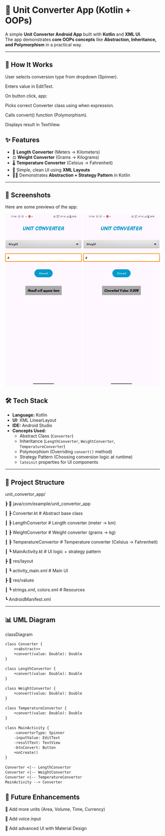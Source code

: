 # 🔄 Unit Converter App (Kotlin + OOPs)

A simple **Unit Converter Android App** built with **Kotlin** and **XML UI**.  
The app demonstrates **core OOPs concepts** like **Abstraction, Inheritance, and Polymorphism** in a practical way.  

---

## 🚀 How It Works

User selects conversion type from dropdown (Spinner).

Enters value in EditText.

On button click, app:

Picks correct Converter class using when expression.

Calls convert() function (Polymorphism).

Displays result in TextView.


## ✨ Features
- 📏 **Length Converter** (Meters → Kilometers)
- ⚖️ **Weight Converter** (Grams → Kilograms)
- 🌡️ **Temperature Converter** (Celsius → Fahrenheit)
- 🎨 Simple, clean UI using **XML Layouts**
- 🧑‍💻 Demonstrates **Abstraction + Strategy Pattern** in Kotlin

---

## 📱 Screenshots

Here are some previews of the app:

<img src="screenshots/unit_convertor_output1.jpg" alt="App Screenshot" width="250"/>
<img src="screenshots/unit_convertor_output2.jpg" alt="App Screenshot" width="250"/>




## 🛠️ Tech Stack
- **Language:** Kotlin  
- **UI:** XML LinearLayout
- **IDE:** Android Studio  
- **Concepts Used:**  
  - Abstract Class (`Converter`)  
  - Inheritance (`LengthConverter`, `WeightConverter`, `TemperatureConverter`)  
  - Polymorphism (Overriding `convert()` method)  
  - Strategy Pattern (Choosing conversion logic at runtime)  
  - `lateinit` properties for UI components  

---

## 📂 Project Structure

unit_convertor_app/

┣ 📂 java/com/example/unit_convertor_app

┃ ┣ Converter.kt # Abstract base class

┃    ┣ LengthConvertor # Length converter (meter → km)

┃    ┣ WeightConvertor # Weight converter (grams → kg)

┃    ┣ TemperatureConvertor # Temperature converter (Celsius → Fahrenheit)

┃ ┗ MainActivity.kt # UI logic + strategy pattern

┣ 📂 res/layout

┃ ┗ activity_main.xml # Main UI

┣ 📂 res/values

┃ ┗ strings.xml, colors.xml # Resources

┗ AndroidManifest.xml


---

## 📊 UML Diagram


classDiagram

    class Converter {
        <<abstract>>
        +convert(value: Double): Double
    }

    class LengthConvertor {
        +convert(value: Double): Double
    }

    class WeightConvertor {
        +convert(value: Double): Double
    }

    class TemperatureConvertor {
        +convert(value: Double): Double
    }

    class MainActivity {
        -convertorType: Spinner
        -inputValue: EditText
        -resultText: TextView
        -btnConvert: Button
        +onCreate()
    }

    Converter <|-- LengthConvertor
    Converter <|-- WeightConvertor
    Converter <|-- TemperatureConvertor
    MainActivity --> Converter
    
  


## 📌 Future Enhancements

🔢 Add more units (Area, Volume, Time, Currency)

🎤 Add voice input

🎨 Add advanced UI with Material Design
